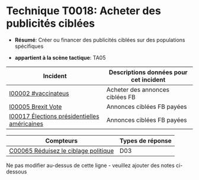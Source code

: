 # Technique T0018: Acheter des publicités ciblées

* **Résumé**: Créer ou financer des publicités ciblées sur des populations spécifiques

* **appartient à la scène tactique**: TA05


|Incident |Descriptions données pour cet incident |
|-------- |-------------------- |
|[I00002 #vaccinateus](../../generated_pages/incidents/I00002.md) |Acheter des annonces ciblées FB |
|[I00005 Brexit Vote](../../generated_pages/incidents/I00005.md) |Annonces ciblées FB payées |
|[I00017 Élections présidentielles américaines](../../generated_pages/incidents/I00017.md) |Annonces ciblées FB payées |



|Compteurs |Types de réponse |
|-------- |-------------- |
|[C00065 Réduisez le ciblage politique](../../generated_pages/counters/C00065.md) |D03 |


Ne pas modifier au-dessus de cette ligne - veuillez ajouter des notes ci-dessous